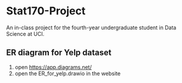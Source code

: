 # Stat170-Project
An in-class project for the fourth-year undergraduate student in Data Science at UCI.

## ER diagram for Yelp dataset
1. open https://app.diagrams.net/
2. open the ER_for_yelp.drawio in the website